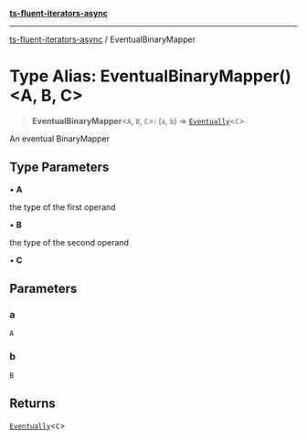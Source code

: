 [**ts-fluent-iterators-async**](../README.md)

---

[ts-fluent-iterators-async](../README.md) / EventualBinaryMapper

# Type Alias: EventualBinaryMapper()\<A, B, C\>

> **EventualBinaryMapper**\<`A`, `B`, `C`\>: (`a`, `b`) => [`Eventually`](Eventually.md)\<`C`\>

An eventual BinaryMapper

## Type Parameters

• **A**

the type of the first operand

• **B**

the type of the second operand

• **C**

## Parameters

### a

`A`

### b

`B`

## Returns

[`Eventually`](Eventually.md)\<`C`\>
